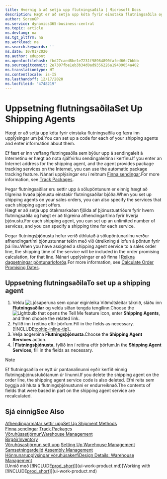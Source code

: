 ```yaml
---
title: Hvernig á að setja upp flutningsaðila | Microsoft Docs
description: Hægt er að setja upp kóta fyrir einstaka flutningsaðila og færa inn upplýsingar um þá.
author: SorenGP
ms.service: dynamics365-business-central
ms.topic: article
ms.devlang: na
ms.tgt_pltfrm: na
ms.workload: na
ms.search.keywords: ''
ms.date: 10/01/2020
ms.author: edupont
ms.openlocfilehash: fbd27caed8be1e7231f98964890fafed66c7bbbb
ms.sourcegitcommit: 2e7307fbe1eb3b34d0ad9356226a19409054a402
ms.translationtype: HT
ms.contentlocale: is-IS
ms.lasthandoff: 12/17/2020
ms.locfileid: "4748219"
---
```

# <a name="set-up-shipping-agents"></a><span data-ttu-id="9727b-103">Uppsetning flutningsaðila</span><span class="sxs-lookup"><span data-stu-id="9727b-103">Set Up Shipping Agents</span></span>
<span data-ttu-id="9727b-104">Hægt er að setja upp kóta fyrir einstaka flutningsaðila og færa inn upplýsingar um þá.</span><span class="sxs-lookup"><span data-stu-id="9727b-104">You can set up a code for each of your shipping agents and enter information about them.</span></span>  

<span data-ttu-id="9727b-105">Ef fært er inn veffang flutningsaðila sem býður upp á sendingaleit á Internetinu er hægt að nota sjálfvirku sendingaleitina í kerfinu.</span><span class="sxs-lookup"><span data-stu-id="9727b-105">If you enter an Internet address for the shipping agent, and the agent provides package tracking services on the Internet, you can use the automatic package tracking feature.</span></span> <span data-ttu-id="9727b-106">Nánari upplýsingar eru í reitnum [Finna sendingar](sales-how-track-packages.md).</span><span class="sxs-lookup"><span data-stu-id="9727b-106">For more information, see [Track Packages](sales-how-track-packages.md).</span></span>

<span data-ttu-id="9727b-107">Þegar flutningsaðilar eru settir upp á sölupöntunum er einnig hægt að tilgreina hvaða þjónustu einstakir flutningsaðilar bjóða.</span><span class="sxs-lookup"><span data-stu-id="9727b-107">When you set up shipping agents on your sales orders, you can also specify the services that each shipping agent offers.</span></span>  
<span data-ttu-id="9727b-108">Hægt er að setja upp ótakmarkaðan fjölda af þjónustuatriðum fyrir hvern flutningsaðila og hægt er að tilgreina afhendingartíma fyrir hverja þjónustu.</span><span class="sxs-lookup"><span data-stu-id="9727b-108">For each shipping agent, you can set up an unlimited number of services, and you can specify a shipping time for each service.</span></span>  

<span data-ttu-id="9727b-109">Þegar flutningsþjónustu hefur verið úthlutað á sölupöntunarlínu verður afhendingartími þjónustunnar tekin með við útreikning á lofun á pöntun fyrir þá línu.</span><span class="sxs-lookup"><span data-stu-id="9727b-109">When you have assigned a shipping agent service to a sales order line, the shipping time of the service will be included in the order promising calculation, for that line.</span></span> <span data-ttu-id="9727b-110">Nánari upplýsingar er að finna í [Reikna dagsetningar pöntunarloforða](sales-how-to-calculate-order-promising-dates.md).</span><span class="sxs-lookup"><span data-stu-id="9727b-110">For more information, see [Calculate Order Promising Dates](sales-how-to-calculate-order-promising-dates.md).</span></span>

## <a name="to-set-up-a-shipping-agent"></a><span data-ttu-id="9727b-111">Uppsetning flutningsaðila</span><span class="sxs-lookup"><span data-stu-id="9727b-111">To set up a shipping agent</span></span>  
1.  <span data-ttu-id="9727b-112">Veldu ![Ljósaperuna sem opnar eiginleika Viðmótsleitar](media/ui-search/search_small.png "Segðu mér hvað þú vilt gera") táknið, sláðu inn **Flutningsaðilar** og veldu síðan tengda tengilinn.</span><span class="sxs-lookup"><span data-stu-id="9727b-112">Choose the ![Lightbulb that opens the Tell Me feature](media/ui-search/search_small.png "Tell me what you want to do") icon, enter **Shipping Agents**, and then choose the related link.</span></span>  
2.  <span data-ttu-id="9727b-113">Fyllið inn í reitina eftir þörfum.</span><span class="sxs-lookup"><span data-stu-id="9727b-113">Fill in the fields as necessary.</span></span> [!INCLUDE[tooltip-inline-tip](includes/tooltip-inline-tip_md.md)]<span data-ttu-id="9727b-114">.</span><span class="sxs-lookup"><span data-stu-id="9727b-114">.</span></span>  
3.  <span data-ttu-id="9727b-115">Velja aðgerðina **Flutningsþjónusta**.</span><span class="sxs-lookup"><span data-stu-id="9727b-115">Choose the **Shipping Agent Services** action.</span></span>
4. <span data-ttu-id="9727b-116">Í **Flutningsþjónusta**, fyllið inn í reitina eftir þörfum.</span><span class="sxs-lookup"><span data-stu-id="9727b-116">In the **Shipping Agent Services**, fill in the fields as necessary.</span></span>

> [!NOTE]  
>  <span data-ttu-id="9727b-117">Ef flutningsaðila er eytt úr pantanalínunni eyðir kerfið einnig flutningsþjónustukótanum úr línunni.</span><span class="sxs-lookup"><span data-stu-id="9727b-117">If you delete the shipping agent on the order line, the shipping agent service code is also deleted.</span></span> <span data-ttu-id="9727b-118">Efni reita sem byggja að hluta á flutningsþjónustunni er endurreiknað.</span><span class="sxs-lookup"><span data-stu-id="9727b-118">The contents of fields that were based in part on the shipping agent service are recalculated.</span></span>  

## <a name="see-also"></a><span data-ttu-id="9727b-119">Sjá einnig</span><span class="sxs-lookup"><span data-stu-id="9727b-119">See Also</span></span>
[<span data-ttu-id="9727b-120">Afhendingarmátar settir upp</span><span class="sxs-lookup"><span data-stu-id="9727b-120">Set Up Shipment Methods</span></span>](sales-how-set-up-shipment-methods.md)  
<span data-ttu-id="9727b-121">[Finna sendingar](sales-how-track-packages.md)  </span><span class="sxs-lookup"><span data-stu-id="9727b-121">[Track Packages](sales-how-track-packages.md)  </span></span>  
[<span data-ttu-id="9727b-122">Vöruhúsastjórnun</span><span class="sxs-lookup"><span data-stu-id="9727b-122">Warehouse Management</span></span>](warehouse-manage-warehouse.md)  
[<span data-ttu-id="9727b-123">Birgðir</span><span class="sxs-lookup"><span data-stu-id="9727b-123">Inventory</span></span>](inventory-manage-inventory.md)  
<span data-ttu-id="9727b-124">[Vöruhúsastjórnun sett upp](warehouse-setup-warehouse.md)   </span><span class="sxs-lookup"><span data-stu-id="9727b-124">[Setting Up Warehouse Management](warehouse-setup-warehouse.md)   </span></span>  
<span data-ttu-id="9727b-125">[Samsetningardeild](assembly-assemble-items.md)  </span><span class="sxs-lookup"><span data-stu-id="9727b-125">[Assembly Management](assembly-assemble-items.md)  </span></span>  
[<span data-ttu-id="9727b-126">Hönnunarupplýsingar vöruhúsakerfi</span><span class="sxs-lookup"><span data-stu-id="9727b-126">Design Details: Warehouse Management</span></span>](design-details-warehouse-management.md)  
<span data-ttu-id="9727b-127">[Unnið með [!INCLUDE[prod_short](includes/prod_short.md)]](ui-work-product.md)</span><span class="sxs-lookup"><span data-stu-id="9727b-127">[Working with [!INCLUDE[prod_short](includes/prod_short.md)]](ui-work-product.md)</span></span>  
